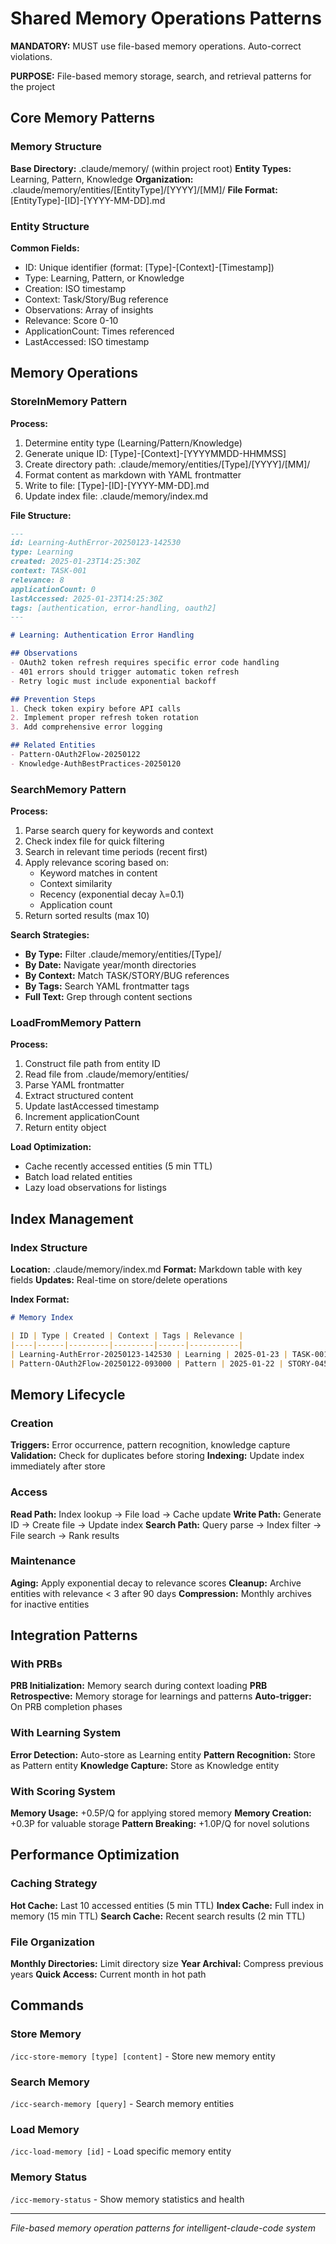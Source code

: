 # Shared Memory Operations Patterns

**MANDATORY:** MUST use file-based memory operations. Auto-correct violations.

**PURPOSE:** File-based memory storage, search, and retrieval patterns for the project

## Core Memory Patterns

### Memory Structure
**Base Directory:** .claude/memory/ (within project root)
**Entity Types:** Learning, Pattern, Knowledge
**Organization:** .claude/memory/entities/[EntityType]/[YYYY]/[MM]/
**File Format:** [EntityType]-[ID]-[YYYY-MM-DD].md

### Entity Structure
**Common Fields:**
- ID: Unique identifier (format: [Type]-[Context]-[Timestamp])
- Type: Learning, Pattern, or Knowledge
- Creation: ISO timestamp
- Context: Task/Story/Bug reference
- Observations: Array of insights
- Relevance: Score 0-10
- ApplicationCount: Times referenced
- LastAccessed: ISO timestamp

## Memory Operations

### StoreInMemory Pattern
**Process:**
1. Determine entity type (Learning/Pattern/Knowledge)
2. Generate unique ID: [Type]-[Context]-[YYYYMMDD-HHMMSS]
3. Create directory path: .claude/memory/entities/[Type]/[YYYY]/[MM]/
4. Format content as markdown with YAML frontmatter
5. Write to file: [Type]-[ID]-[YYYY-MM-DD].md
6. Update index file: .claude/memory/index.md

**File Structure:**
```markdown
---
id: Learning-AuthError-20250123-142530
type: Learning
created: 2025-01-23T14:25:30Z
context: TASK-001
relevance: 8
applicationCount: 0
lastAccessed: 2025-01-23T14:25:30Z
tags: [authentication, error-handling, oauth2]
---

# Learning: Authentication Error Handling

## Observations
- OAuth2 token refresh requires specific error code handling
- 401 errors should trigger automatic token refresh
- Retry logic must include exponential backoff

## Prevention Steps
1. Check token expiry before API calls
2. Implement proper refresh token rotation
3. Add comprehensive error logging

## Related Entities
- Pattern-OAuth2Flow-20250122
- Knowledge-AuthBestPractices-20250120
```

### SearchMemory Pattern
**Process:**
1. Parse search query for keywords and context
2. Check index file for quick filtering
3. Search in relevant time periods (recent first)
4. Apply relevance scoring based on:
   - Keyword matches in content
   - Context similarity
   - Recency (exponential decay λ=0.1)
   - Application count
5. Return sorted results (max 10)

**Search Strategies:**
- **By Type:** Filter .claude/memory/entities/[Type]/
- **By Date:** Navigate year/month directories
- **By Context:** Match TASK/STORY/BUG references
- **By Tags:** Search YAML frontmatter tags
- **Full Text:** Grep through content sections

### LoadFromMemory Pattern
**Process:**
1. Construct file path from entity ID
2. Read file from .claude/memory/entities/
3. Parse YAML frontmatter
4. Extract structured content
5. Update lastAccessed timestamp
6. Increment applicationCount
7. Return entity object

**Load Optimization:**
- Cache recently accessed entities (5 min TTL)
- Batch load related entities
- Lazy load observations for listings

## Index Management

### Index Structure
**Location:** .claude/memory/index.md
**Format:** Markdown table with key fields
**Updates:** Real-time on store/delete operations

**Index Format:**
```markdown
# Memory Index

| ID | Type | Created | Context | Tags | Relevance |
|----|------|---------|---------|------|-----------|
| Learning-AuthError-20250123-142530 | Learning | 2025-01-23 | TASK-001 | auth,error | 8 |
| Pattern-OAuth2Flow-20250122-093000 | Pattern | 2025-01-22 | STORY-045 | oauth2,flow | 9 |
```

## Memory Lifecycle

### Creation
**Triggers:** Error occurrence, pattern recognition, knowledge capture
**Validation:** Check for duplicates before storing
**Indexing:** Update index immediately after store

### Access
**Read Path:** Index lookup → File load → Cache update
**Write Path:** Generate ID → Create file → Update index
**Search Path:** Query parse → Index filter → File search → Rank results

### Maintenance
**Aging:** Apply exponential decay to relevance scores
**Cleanup:** Archive entities with relevance < 3 after 90 days
**Compression:** Monthly archives for inactive entities

## Integration Patterns

### With PRBs
**PRB Initialization:** Memory search during context loading
**PRB Retrospective:** Memory storage for learnings and patterns
**Auto-trigger:** On PRB completion phases

### With Learning System
**Error Detection:** Auto-store as Learning entity
**Pattern Recognition:** Store as Pattern entity
**Knowledge Capture:** Store as Knowledge entity

### With Scoring System
**Memory Usage:** +0.5P/Q for applying stored memory
**Memory Creation:** +0.3P for valuable storage
**Pattern Breaking:** +1.0P/Q for novel solutions

## Performance Optimization

### Caching Strategy
**Hot Cache:** Last 10 accessed entities (5 min TTL)
**Index Cache:** Full index in memory (15 min TTL)
**Search Cache:** Recent search results (2 min TTL)

### File Organization
**Monthly Directories:** Limit directory size
**Year Archival:** Compress previous years
**Quick Access:** Current month in hot path

## Commands

### Store Memory
`/icc-store-memory [type] [content]` - Store new memory entity

### Search Memory
`/icc-search-memory [query]` - Search memory entities

### Load Memory
`/icc-load-memory [id]` - Load specific memory entity

### Memory Status
`/icc-memory-status` - Show memory statistics and health

---
*File-based memory operation patterns for intelligent-claude-code system*